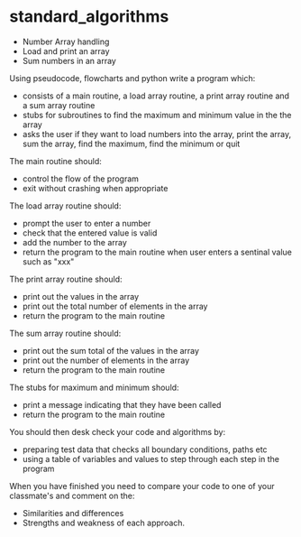 # standard_algorithms

* Number Array handling
 * Load and print an array
 * Sum numbers in an array

Using pseudocode, flowcharts and python write a program which:
* consists of a main routine, a load array routine, a print array routine and a sum array routine
* stubs for subroutines to find the maximum and minimum value in the the array
* asks the user if they want to load numbers into the array, print the array, sum the array, find the maximum, find the minimum or quit

The main routine should:
* control the flow of the program
* exit without crashing when appropriate

The load array routine should:
* prompt the user to enter a number
* check that the entered value is valid
* add the number to the array
* return the program to the main routine when user enters a sentinal value such as "xxx"

The print array routine should:
* print out the values in the array
* print out the total number of elements in the array
* return the program to the main routine

The sum array routine should:
* print out the sum total of the values in the array
* print out the number of elements in the array
* return the program to the main routine

The stubs for maximum and minimum should:
* print a message indicating that they have been called
* return the program to the main routine

You should then desk check your code and algorithms by:
* preparing test data that checks all boundary conditions, paths etc
* using a table of variables and values to step through each step in the program

When you have finished you need to compare your code to one of your classmate's and comment on the:
*	Similarities and differences
*	Strengths and weakness of each approach.
